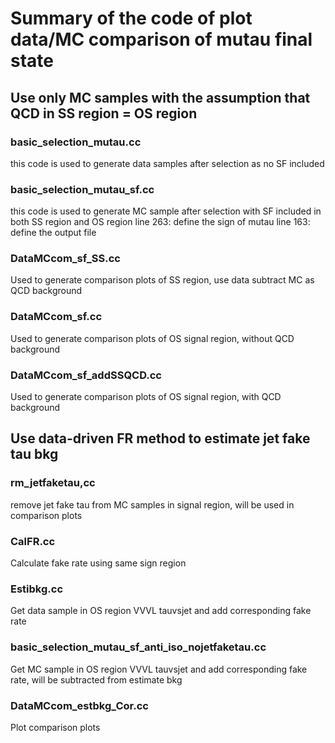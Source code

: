 # Summary of the code of plot data/MC comparison of mutau final state

## Use only MC samples with the assumption that QCD in SS region = OS region

### basic_selection_mutau.cc
this code is used to generate data samples after selection as no SF included

### basic_selection_mutau_sf.cc
this code is used to generate MC sample after selection with SF included in both SS region and OS region
line 263: define the sign of mutau
line 163: define the output file

### DataMCcom_sf_SS.cc
Used to generate comparison plots of SS region, use data subtract MC as QCD background

### DataMCcom_sf.cc
Used to generate comparison plots of OS signal region, without QCD background

### DataMCcom_sf_addSSQCD.cc
Used to generate comparison plots of OS signal region, with QCD background

## Use data-driven FR method to estimate jet fake tau bkg

### rm_jetfaketau,cc
remove jet fake tau from MC samples in signal region, will be used in comparison plots

### CalFR.cc
Calculate fake rate using same sign region

### Estibkg.cc
Get data sample in OS region VVVL tauvsjet and add corresponding fake rate

### basic_selection_mutau_sf_anti_iso_nojetfaketau.cc
Get MC sample in OS region VVVL tauvsjet and add corresponding fake rate, will be subtracted from estimate bkg

### DataMCcom_estbkg_Cor.cc
Plot comparison plots

